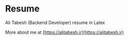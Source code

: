 # Resume
Ali Tabesh (Backend Developer) resume in Latex 

More about me at [https://alitabesh.ir](https://alitabesh.ir)
